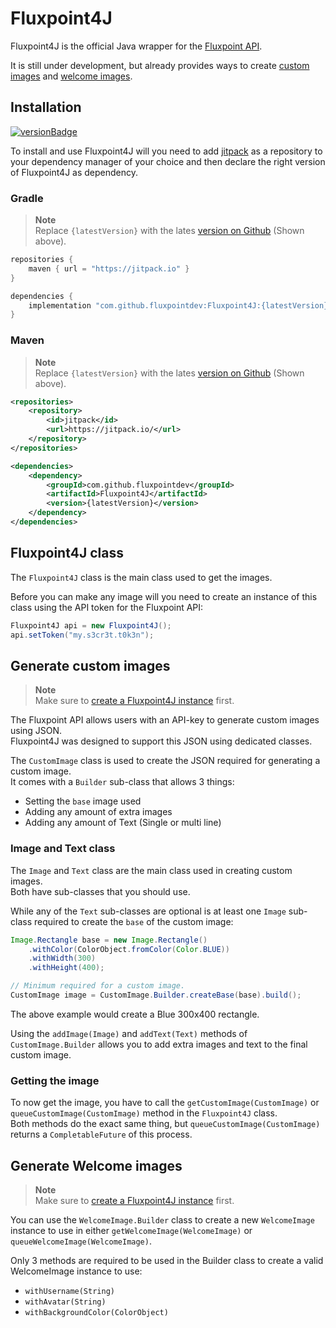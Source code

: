 [api]: https://fluxpoint.dev/api

[releases]: https://github.com/FluxpointDev/Fluxpoint4J/releases
[jitpack]: https://jitpack.io

[versionBadge]: https://img.shields.io/github/v/release/fluxpointdev/Fluxpoint4J?label=Version&logo=github&style=for-the-badge

# Fluxpoint4J

Fluxpoint4J is the official Java wrapper for the [Fluxpoint API][api].

It is still under development, but already provides ways to create [custom images](#generate-custom-images) and [welcome images](#generate-welcome-images).

## Installation

[![versionBadge]][releases]

To install and use Fluxpoint4J will you need to add [jitpack] as a repository to your dependency manager of your choice and then declare the right version of Fluxpoint4J as dependency.

### Gradle

> **Note**  
> Replace `{latestVersion}` with the lates [version on Github][releases] (Shown above).

```groovy
repositories {
    maven { url = "https://jitpack.io" }
}

dependencies {
    implementation "com.github.fluxpointdev:Fluxpoint4J:{latestVersion}"
}
```

### Maven

> **Note**  
> Replace `{latestVersion}` with the lates [version on Github][releases] (Shown above).

```xml
<repositories>
    <repository>
        <id>jitpack</id>
        <url>https://jitpack.io/</url>
    </repository>
</repositories>

<dependencies>
    <dependency>
        <groupId>com.github.fluxpointdev</groupId>
        <artifactId>Fluxpoint4J</artifactId>
        <version>{latestVersion}</version>
    </dependency>
</dependencies>
```

## Fluxpoint4J class

The `Fluxpoint4J` class is the main class used to get the images.

Before you can make any image will you need to create an instance of this class using the API token for the Fluxpoint API:  
```java
Fluxpoint4J api = new Fluxpoint4J();
api.setToken("my.s3cr3t.t0k3n");
```

## Generate custom images

> **Note**  
> Make sure to [create a Fluxpoint4J instance](#fluxpoint4j-class) first.

The Fluxpoint API allows users with an API-key to generate custom images using JSON.  
Fluxpoint4J was designed to support this JSON using dedicated classes.

The `CustomImage` class is used to create the JSON required for generating a custom image.  
It comes with a `Builder` sub-class that allows 3 things:

- Setting the `base` image used
- Adding any amount of extra images
- Adding any amount of Text (Single or multi line)

### Image and Text class

The `Image` and `Text` class are the main class used in creating custom images.  
Both have sub-classes that you should use.

While any of the `Text` sub-classes are optional is at least one `Image` sub-class required to create the `base` of the custom image:  
```java
Image.Rectangle base = new Image.Rectangle()
    .withColor(ColorObject.fromColor(Color.BLUE))
    .withWidth(300)
    .withHeight(400);

// Minimum required for a custom image.
CustomImage image = CustomImage.Builder.createBase(base).build();
```

The above example would create a Blue 300x400 rectangle.

Using the `addImage(Image)` and `addText(Text)` methods of `CustomImage.Builder` allows you to add extra images and text to the final custom image.

### Getting the image

To now get the image, you have to call the `getCustomImage(CustomImage)` or `queueCustomImage(CustomImage)` method in the `Fluxpoint4J` class.  
Both methods do the exact same thing, but `queueCustomImage(CustomImage)` returns a `CompletableFuture` of this process.

## Generate Welcome images

> **Note**  
> Make sure to [create a Fluxpoint4J instance](#fluxpoint4j-class) first.

You can use the `WelcomeImage.Builder` class to create a new `WelcomeImage` instance to use in either `getWelcomeImage(WelcomeImage)` or `queueWelcomeImage(WelcomeImage)`.

Only 3 methods are required to be used in the Builder class to create a valid WelcomeImage instance to use:

- `withUsername(String)`
- `withAvatar(String)`
- `withBackgroundColor(ColorObject)`
